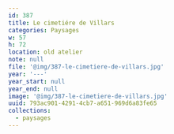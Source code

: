 ```yaml
---
id: 387
title: Le cimetiére de Villars
categories: Paysages
w: 57
h: 72
location: old atelier
note: null
file: '@img/387-le-cimetiere-de-villars.jpg'
year: '---'
year_start: null
year_end: null
image: '@img/387-le-cimetiere-de-villars.jpg'
uuid: 793ac901-4291-4cb7-a651-969d6a83fe65
collections:
  - paysages
---
```


